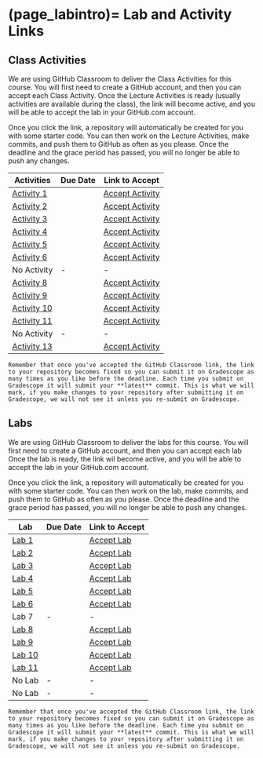 (page_labintro)=
Lab and Activity Links
=======================

<head>
    <base target="_blank">
</head>

## Class Activities

We are using GitHub Classroom to deliver the Class Activities for this course.
You will first need to create a GitHub account, and then you can accept each Class Activity.
Once the Lecture Activities is ready (usually activities are available during the class), the link will become active, and you will be able to accept the lab in your GitHub.com account.

Once you click the link, a repository will automatically be created for you with some starter code.
You can then work on the Lecture Activities, make commits, and push them to GitHub as often as you please. 
Once the deadline and the grace period has passed, you will no longer be able to push any changes.

| Activities                           | Due Date | Link to Accept      |
|--------------------------------------|----------|---------------------|
| [Activity 1](class/week01/activity)  |          | [Accept Activity](https://classroom.github.com/a/kUnSuy0O) |
| [Activity 2](class/week02/activity)  |          | [Accept Activity](https://classroom.github.com/a/QcTl1q6z) |
| [Activity 3](class/week03/activity)  |          | [Accept Activity](https://classroom.github.com/a/PbTa38vx) |
| [Activity 4](class/week04/activity)  |          | [Accept Activity](https://classroom.github.com/a/D33Wmze0) |
| [Activity 5](class/week05/activity)  |          | [Accept Activity](https://classroom.github.com/a/tgDWPekJ) |
| [Activity 6](class/week06/activity)  |          | [Accept Activity](https://classroom.github.com/a/lzdLe1bG) |
| No Activity                          | -        | -                   |
| [Activity 8](class/week08/activity)  |          | [Accept Activity]() |
| [Activity 9](class/week09/activity)  |          | [Accept Activity]() |
| [Activity 10](class/week10/activity) |          | [Accept Activity]() |
| [Activity 11](class/week11/activity) |          | [Accept Activity]() |
| No Activity                          | -        | -                   |
| [Activity 13](class/week13/activity) |          | [Accept Activity]() |

```{tip}
Remember that once you've accepted the GitHub Classroom link, the link to your repository becomes fixed so you can submit it on Gradescope as many times as you like before the deadline. Each time you submit on Gradescope it will submit your **latest** commit. This is what we will mark, if you make changes to your repository after submitting it on Gradescope, we will not see it unless you re-submit on Gradescope.
```

## Labs

We are using GitHub Classroom to deliver the labs for this course.
You will first need to create a GitHub account, and then you can accept each lab
Once the lab is ready, the link wil become active, and you will be able to accept the lab in your GitHub.com account.

Once you click the link, a repository will automatically be created for you with some starter code.
You can then work on the lab, make commits, and push them to GitHub as often as you please. 
Once the deadline and the grace period has passed, you will no longer be able to push any changes.

| Lab                     | Due Date | Link to Accept |
|-------------------------|----------|----------------|
| [Lab 1](week01/lab.md)  |          | [Accept Lab](https://classroom.github.com/a/dUtXCqtm) |
| [Lab 2](week02/lab.md)  |          | [Accept Lab](https://classroom.github.com/a/y8ByfEbn) |
| [Lab 3](week03/lab.md)  |          | [Accept Lab](https://classroom.github.com/a/LFYduWab) |
| [Lab 4](week04/lab.md)  |          | [Accept Lab](https://classroom.github.com/a/ogg7PYDU) |
| [Lab 5](week05/lab.md)  |          | [Accept Lab](https://classroom.github.com/a/vTCn19X1) |
| [Lab 6](week06/lab.md)  |          | [Accept Lab](https://classroom.github.com/a/Dv14Fkfp) |
| Lab 7                   | -        | -              |
| [Lab 8](week08/lab.md)  |          | [Accept Lab](https://classroom.github.com/a/Y0RVLrj3) |
| [Lab 9](week09/lab.md)  |          | [Accept Lab](https://classroom.github.com/a/lbaXcH0u) |
| [Lab 10](week10/lab.md) |          | [Accept Lab](https://classroom.github.com/a/1S6IPKcp) |
| [Lab 11](week11/lab.md) |          | [Accept Lab](https://classroom.github.com/a/Rd0bUR5_) |
| No Lab                  | -        | -              |
| No Lab                  | -        | -              |


```{tip}
Remember that once you've accepted the GitHub Classroom link, the link to your repository becomes fixed so you can submit it on Gradescope as many times as you like before the deadline. Each time you submit on Gradescope it will submit your **latest** commit. This is what we will mark, if you make changes to your repository after submitting it on Gradescope, we will not see it unless you re-submit on Gradescope.
```